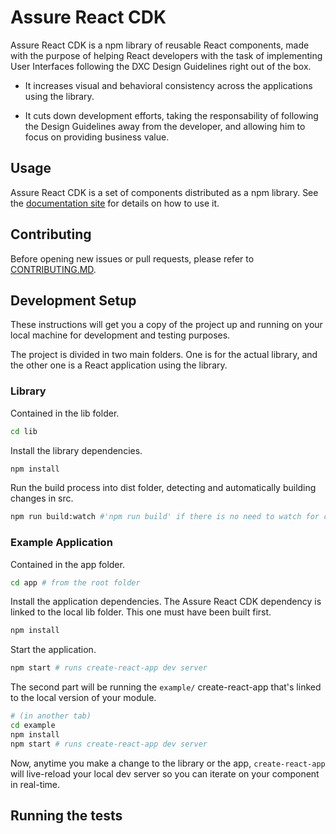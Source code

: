 # Assure React CDK

Assure React CDK is a npm library of reusable React components, made with the purpose of helping React developers with the task of implementing User Interfaces following the DXC Design Guidelines right out of the box.

- It increases visual and behavioral consistency across the applications using the library.

- It cuts down development efforts, taking the responsability of following the Design Guidelines away from the developer, and allowing him to focus on providing business value.

## Usage

Assure React CDK is a set of components distributed as a npm library. See the [documentation site](http://design-system-react-cdk-site.s3-website-us-east-1.amazonaws.com/) for details on how to use it.

## Contributing

Before opening new issues or pull requests, please refer to [CONTRIBUTING.MD](https://github.dxc.com/DIaaS/diaas-react-cdk/blob/master/CONTRIBUTING.md).

## Development Setup

These instructions will get you a copy of the project up and running on your local machine for development and testing purposes. 


The project is divided in two main folders. One is for the actual library, and the other one is a React application using the library.

### Library

Contained in the lib folder.

```bash
cd lib
```

Install the library dependencies.

```bash
npm install
```

Run the build process into dist folder, detecting and automatically building changes in src.

```bash
npm run build:watch #'npm run build' if there is no need to watch for changes
```

### Example Application

Contained in the app folder.

```bash
cd app # from the root folder
```

Install the application dependencies. The Assure React CDK dependency is linked to the local lib folder. This one must have been built first.

```bash
npm install
```

Start the application.

```bash
npm start # runs create-react-app dev server
```

The second part will be running the `example/` create-react-app that's linked to the local version of your module.

```bash
# (in another tab)
cd example
npm install
npm start # runs create-react-app dev server
```

Now, anytime you make a change to the library or the app, `create-react-app` will live-reload your local dev server so you can iterate on your component in real-time.

## Running the tests
